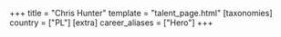 +++
title = "Chris Hunter"
template = "talent_page.html"
[taxonomies]
country = ["PL"]
[extra]
career_aliases = ["Hero"]
+++
